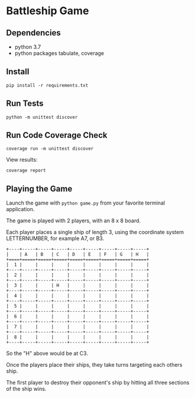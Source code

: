# Battleship Game

## Dependencies

* python 3.7
* python packages tabulate, coverage

## Install 

```
pip install -r requirements.txt
```

## Run Tests

```
python -m unittest discover
```

## Run Code Coverage Check

```
coverage run -m unittest discover
```

View results:

```
coverage report
```

## Playing the Game

Launch the game with `python game.py` from your favorite terminal application.

The game is played with 2 players, with an 8 x 8 board. 

Each player places a single ship of length 3, using the coordinate system LETTERNUMBER, for example A7, or B3.

```
+----+-----+-----+-----+-----+-----+-----+-----+-----+
|    | A   | B   | C   | D   | E   | F   | G   | H   |
+====+=====+=====+=====+=====+=====+=====+=====+=====+
|  1 |     |     |     |     |     |     |     |     |
+----+-----+-----+-----+-----+-----+-----+-----+-----+
|  2 |     |     |     |     |     |     |     |     |
+----+-----+-----+-----+-----+-----+-----+-----+-----+
|  3 |     |     | H   |     |     |     |     |     |
+----+-----+-----+-----+-----+-----+-----+-----+-----+
|  4 |     |     |     |     |     |     |     |     |
+----+-----+-----+-----+-----+-----+-----+-----+-----+
|  5 |     |     |     |     |     |     |     |     |
+----+-----+-----+-----+-----+-----+-----+-----+-----+
|  6 |     |     |     |     |     |     |     |     |
+----+-----+-----+-----+-----+-----+-----+-----+-----+
|  7 |     |     |     |     |     |     |     |     |
+----+-----+-----+-----+-----+-----+-----+-----+-----+
|  8 |     |     |     |     |     |     |     |     |
+----+-----+-----+-----+-----+-----+-----+-----+-----+
```
So the "H" above would be at C3.

Once the players place their ships, they take turns targeting each others ship.

The first player to destroy their opponent's ship by hitting all three sections of the ship wins.

